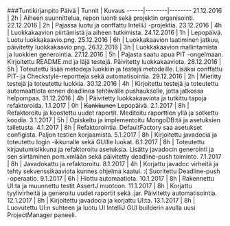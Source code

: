 ###Tuntikirjanpito
Päivä | Tunnit | Kuvaus
------|--------|--------
21.12.2016 | 2h | Aiheen suunnittelua, repon luonti sekä projektin organisointi.
22.12.2016 | 2h | Pajassa luotu ja conffattu IntelliJ -projektia.
23.12.2016 | 4h | Luokkakaavion piirtämistä ja aiheen tutkimista.
24.12.2016 | 1h | Lepopäivä. Luotu luokkakaavio.png.
25.12.2016 | 6h | Luokkakaavion laatiminen jatkuu, päivitetty luokkakaavio.png.
26.12.2016 | 3h | Luokkakaavion mallintamista ja luokkien generointia.
27.12.2016 | 5h | Pajasta saatu apua PIT -ongelmaan. Kirjoitettu README.md ja läjä testejä. Päivitetty luokkakaaviota.
28.12.2016 | 5h | Toteutettu lisää metodeja luokkiin ja testejä metodeille. Lisäksi conffattu PIT- ja Checkstyle-reportteja sekä automatisointia.
29.12.2016 | 2h | Mietitty testejä ja toteutettu luokkia.
30.12.2016 | 4h | Kirjoitettu testejä ja toteutettu automaattiota ennen deadlinea tehtävälle pushaukselle, jotta jatkossa helpompaa.
31.12.2016 | 4h | Päivitetty luokkakaaviota ja tutkittu tapoja refaktoroida.
1.1.2017 | 0h | ~~Kankkunen~~ Lepopäivä.
2.1.2017 | 8h | Refaktoroitu ja koostettu uudet raportit. Meditoitu raporttien yllä ja sotkettu koodia.
3.1.2017 | 5h | Opiskeltu ja implementoitu MongoDB:tä ja asetuksien talletusta.
4.1.2017 | 8h | Refaktorointia. DefaultFactory saa asetukset configista. Paljon testien korjaamista.
5.1.2017 | 8h | Kirjoitettu javadocia ja toteutettu login -ikkunalle sekä GUIlle luokat.
6.1.2017 | 8h | Toteutettu kirjautumisikkuna ja refaktoroitu asetuksia. Lisätty javadocin generointi ja sen siirtäminen pom.xmlään sekä päivitetty deadline-push toiminto.
7.1.2017 | 8h | Javadokattu ja refaktoroitu.
8.1.2017 | 4h | Korjattu javadoc virheitä ja tehty sekvenssikaaviota kunnes ohjelma kaatui. :( Suoritettu Deadline-push -operaatio.
9.1.2017 | 6h | Hiottu automaatiota.
10.1.2017 | 8h | Rakennettu UI:ta ja muunnettu testit AssertJ muotoon.
11.1.2017 | 8h | Korjattu tyylivirheitä ja generoitu uudet raportit sekä .jar. Päivitetty automatisointia.
12.1.2017 | 8h | Kirjoitettu javadocia ja korjattu UI:ta.
13.1.2017 | 8h | Luovutettu UI:n suhteen ja luotu UI IntelliJ GUI builderin avulla uusi ProjectManager paneeli.


